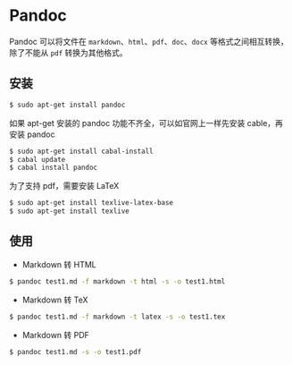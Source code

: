 # Pandoc

Pandoc 可以将文件在 `markdown`、`html`、`pdf`、`doc`、`docx` 等格式之间相互转换，除了不能从 `pdf` 转换为其他格式。

## 安装

```bash
$ sudo apt-get install pandoc
```

如果 apt-get 安装的 pandoc 功能不齐全，可以如官网上一样先安装 cable，再安装 pandoc

```bash
$ sudo apt-get install cabal-install
$ cabal update
$ cabal install pandoc
```

为了支持 pdf，需要安装 LaTeX

```bash
$ sudo apt-get install texlive-latex-base
$ sudo apt-get install texlive
```

## 使用

* Markdown 转 HTML

```bash
$ pandoc test1.md -f markdown -t html -s -o test1.html
```

* Markdown 转 TeX

```bash
$ pandoc test1.md -f markdown -t latex -s -o test1.tex
```

* Markdown 转 PDF

```bash
$ pandoc test1.md -s -o test1.pdf
```